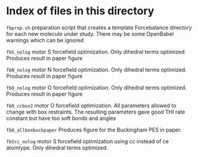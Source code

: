 # Index of files in this directory

`fbprep.sh`
preparation script that creates a template Forcebalance directory for each new molecule under study. There may be some OpenBabel warnings which can be ignored

`fbS_nolog`
motor S forcefield optimization. Only dihedral terms optimized. Produces result in paper figure

`fbN_nolog`
motor N forcefield optimization. Only dihedral terms optimized. Produces result in paper figure

`fbO_nolog`
motor O forcefield optimization. Only dihedral terms optimized. Produces result in paper figure

`fbO_ccbox2`
motor O forcefield optimization. All parameters allowed to change with box restraints. The resulting parameters gave good THI rate constant but have too soft bonds and angles

`fbO_allboxbuckpaper`
Produces figure for the Buckingham PES in paper.

`fbScc_nolog`
motor S forcefield optimization using cc instead of ce atomtype. Only dihedral terms optimized.